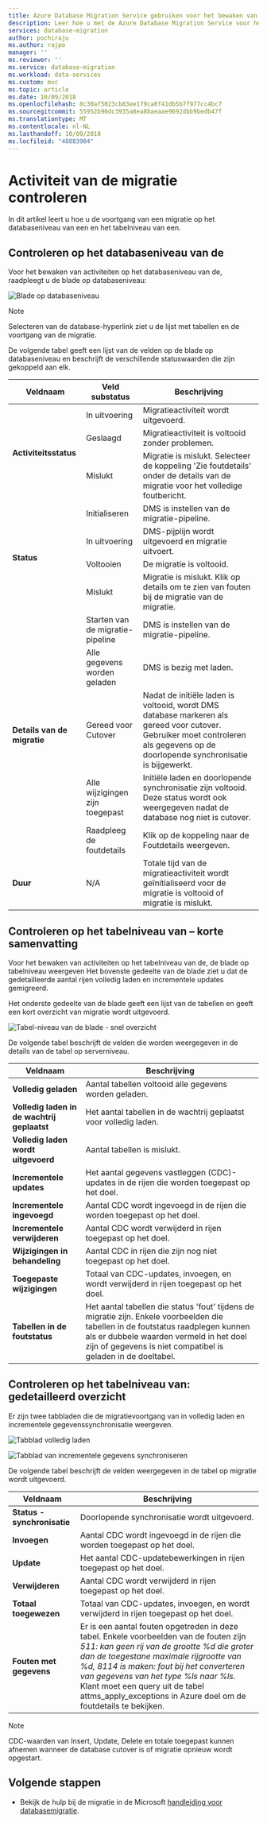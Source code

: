 ```yaml
---
title: Azure Database Migration Service gebruiken voor het bewaken van migratieactiviteiten | Microsoft Docs
description: Leer hoe u met de Azure Database Migration Service voor het bewaken van migratieactiviteiten.
services: database-migration
author: pochiraju
ms.author: rajpo
manager: ''
ms.reviewer: ''
ms.service: database-migration
ms.workload: data-services
ms.custom: mvc
ms.topic: article
ms.date: 10/09/2018
ms.openlocfilehash: 8c30af5023cb83ee1f9ca0f41db5b7f977cc4bc7
ms.sourcegitcommit: 55952b90dc3935a8ea8baeaae9692dbb9bedb47f
ms.translationtype: MT
ms.contentlocale: nl-NL
ms.lasthandoff: 10/09/2018
ms.locfileid: "48883904"
---
```

# <a name="monitor-migration-activity"></a>Activiteit van de migratie controleren
In dit artikel leert u hoe u de voortgang van een migratie op het databaseniveau van een en het tabelniveau van een.

## <a name="monitor-at-the-database-level"></a>Controleren op het databaseniveau van de
Voor het bewaken van activiteiten op het databaseniveau van de, raadpleegt u de blade op databaseniveau:

![Blade op databaseniveau](media\how-to-monitor-migration-activity\dms-database-level-blade.png)

> [!NOTE]
> Selecteren van de database-hyperlink ziet u de lijst met tabellen en de voortgang van de migratie.

De volgende tabel geeft een lijst van de velden op de blade op databaseniveau en beschrijft de verschillende statuswaarden die zijn gekoppeld aan elk.

<table id='overview' class='overview'>
  <thead>
    <tr>
      <th class="x-hidden-focus"><strong>Veldnaam</strong></th>
      <th><strong>Veld substatus</strong></th>
      <th><strong>Beschrijving</strong></th>
    </tr>
  </thead>
  <tbody>
    <tr>
      <td rowspan="3" class="ActivityStatus"><strong>Activiteitsstatus</strong></td>
      <td>In uitvoering</td>
      <td>Migratieactiviteit wordt uitgevoerd.</td>
    </tr>
    <tr>
      <td>Geslaagd</td>
      <td>Migratieactiviteit is voltooid zonder problemen.</td>
    </tr>
    <tr>
      <td>Mislukt</td>
      <td>Migratie is mislukt. Selecteer de koppeling 'Zie foutdetails' onder de details van de migratie voor het volledige foutbericht.</td>
    </tr>
    <tr>
      <td rowspan="4" class="Status"><strong>Status</strong></td>
      <td>Initialiseren</td>
      <td>DMS is instellen van de migratie-pipeline.</td>
    </tr>
    <tr>
      <td>In uitvoering</td>
      <td>DMS-pijplijn wordt uitgevoerd en migratie uitvoert.</td>
    </tr>
    <tr>
      <td>Voltooien</td>
      <td>De migratie is voltooid.</td>
    </tr>
    <tr>
      <td>Mislukt</td>
      <td>Migratie is mislukt. Klik op details om te zien van fouten bij de migratie van de migratie.</td>
    </tr>
    <tr>
      <td rowspan="5" class="migration-details"><strong>Details van de migratie</strong></td>
      <td>Starten van de migratie-pipeline</td>
      <td>DMS is instellen van de migratie-pipeline.</td>
    </tr>
    <tr>
      <td>Alle gegevens worden geladen</td>
      <td>DMS is bezig met laden.</td>
    </tr>
    <tr>
      <td>Gereed voor Cutover</td>
      <td>Nadat de initiële laden is voltooid, wordt DMS database markeren als gereed voor cutover. Gebruiker moet controleren als gegevens op de doorlopende synchronisatie is bijgewerkt.</td>
    </tr>
    <tr>
      <td>Alle wijzigingen zijn toegepast</td>
      <td>Initiële laden en doorlopende synchronisatie zijn voltooid. Deze status wordt ook weergegeven nadat de database nog niet is cutover.</td>
    </tr>
    <tr>
      <td>Raadpleeg de foutdetails</td>
      <td>Klik op de koppeling naar de Foutdetails weergeven.</td>
    </tr>
    <tr>
      <td rowspan="1" class="duration"><strong>Duur</strong></td>
      <td>N/A</td>
      <td>Totale tijd van de migratieactiviteit wordt geïnitialiseerd voor de migratie is voltooid of migratie is mislukt.</td>
    </tr>
     </tbody>
</table>

## <a name="monitor-at-table-level--quick-summary"></a>Controleren op het tabelniveau van – korte samenvatting
Voor het bewaken van activiteiten op het tabelniveau van de, de blade op tabelniveau weergeven Het bovenste gedeelte van de blade ziet u dat de gedetailleerde aantal rijen volledig laden en incrementele updates gemigreerd. 

Het onderste gedeelte van de blade geeft een lijst van de tabellen en geeft een kort overzicht van migratie wordt uitgevoerd.

![Tabel-niveau van de blade - snel overzicht](media\how-to-monitor-migration-activity\dms-table-level-blade-summary.png)

De volgende tabel beschrijft de velden die worden weergegeven in de details van de tabel op serverniveau.

| Veldnaam        | Beschrijving       |
| ------------- | ------------- |
| **Volledig geladen**      | Aantal tabellen voltooid alle gegevens worden geladen. |
| **Volledig laden in de wachtrij geplaatst**      | Het aantal tabellen in de wachtrij geplaatst voor volledig laden.      |
| **Volledig laden wordt uitgevoerd** | Aantal tabellen is mislukt.      |
| **Incrementele updates**      | Het aantal gegevens vastleggen (CDC)-updates in de rijen die worden toegepast op het doel. |
| **Incrementele ingevoegd**      | Aantal CDC wordt ingevoegd in de rijen die worden toegepast op het doel.      |
| **Incrementele verwijderen** | Aantal CDC wordt verwijderd in rijen toegepast op het doel.      |
| **Wijzigingen in behandeling**      | Aantal CDC in rijen die zijn nog niet toegepast op het doel. |
| **Toegepaste wijzigingen**      | Totaal van CDC-updates, invoegen, en wordt verwijderd in rijen toegepast op het doel.      |
| **Tabellen in de foutstatus** | Het aantal tabellen die status 'fout' tijdens de migratie zijn. Enkele voorbeelden die tabellen in de foutstatus raadplegen kunnen als er dubbele waarden vermeld in het doel zijn of gegevens is niet compatibel is geladen in de doeltabel.      |

## <a name="monitor-at-table-level--detailed-summary"></a>Controleren op het tabelniveau van: gedetailleerd overzicht
Er zijn twee tabbladen die de migratievoortgang van in volledig laden en incrementele gegevenssynchronisatie weergeven.
    
![Tabblad volledig laden](media\how-to-monitor-migration-activity\dms-full-load-tab.png)

![Tabblad van incrementele gegevens synchroniseren](media\how-to-monitor-migration-activity\dms-incremental-data-sync-tab.png)

De volgende tabel beschrijft de velden weergegeven in de tabel op migratie wordt uitgevoerd.

| Veldnaam        | Beschrijving       |
| ------------- | ------------- |
| **Status - synchronisatie**      | Doorlopende synchronisatie wordt uitgevoerd. |
| **Invoegen**      | Aantal CDC wordt ingevoegd in de rijen die worden toegepast op het doel.      |
| **Update** | Het aantal CDC-updatebewerkingen in rijen toegepast op het doel.      |
| **Verwijderen**      | Aantal CDC wordt verwijderd in rijen toegepast op het doel. |
| **Totaal toegewezen**      | Totaal van CDC-updates, invoegen, en wordt verwijderd in rijen toegepast op het doel. |
| **Fouten met gegevens** | Er is een aantal fouten opgetreden in deze tabel. Enkele voorbeelden van de fouten zijn *511: kan geen rij van de grootte %d die groter dan de toegestane maximale rijgrootte van %d, 8114 is maken: fout bij het converteren van gegevens van het type %ls naar %ls.*  Klant moet een query uit de tabel attms_apply_exceptions in Azure doel om de foutdetails te bekijken.    |

> [!NOTE]
> CDC-waarden van Insert, Update, Delete en totale toegepast kunnen afnemen wanneer de database cutover is of migratie opnieuw wordt opgestart.

## <a name="next-steps"></a>Volgende stappen
- Bekijk de hulp bij de migratie in de Microsoft [handleiding voor databasemigratie](https://datamigration.microsoft.com/).